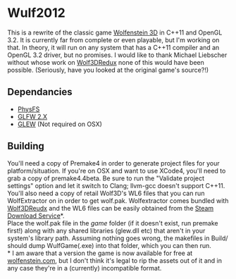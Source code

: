 Wulf2012
========
This is a rewrite of the classic game [Wolfenstein 3D][wikiped] in
C++11 and OpenGL 3.2. It is currently far from complete or even
playable, but I'm working on that. In theory, it will run on any system
that has a C++11 compiler and an OpenGL 3.2 driver, but no promises.
I would like to thank Michael Liebscher without whose work on [Wolf3DRedux][wolf3dredux]
none of this would have been possible. (Seriously, have you looked at
the original game's source?!)


Dependancies
------------
* [PhysFS][physfs]
* [GLFW 2.X][glfw]
* [GLEW][glew] (Not required on OSX)

Building
--------
You'll need a copy of Premake4 in order to generate project files for
your platform/situation. If you're on OSX and want to use XCode4, you'll
need to grab a copy of premake4.4beta. Be sure to run the "Validate
project settings" option and let it switch to Clang; llvm-gcc doesn't
support C++11.  
You'll also need a copy of retail Wolf3D's WL6 files that you can run
WolfExtractor on in order to get wolf.pak. Wolfextractor comes bundled
with [Wolf3DReudx][wolf3dredux] and the WL6 files can be easily obtained
from the [Steam Download Service][wolfsteam]\*.  
Place the wolf.pak file in the _game_ folder (if it doesn't exist, run
premake first!) along with any shared libraries (glew.dll etc) that
aren't in your system's library path. Assuming nothing goes wrong, the
makefiles in Build/ should dump WulfGame(.exe) into that folder, which
you can then run.  
\* I am aware that a version the game is now available for free at
[wolfenstein.com][wolf.com], but I don't think it's legal to rip the
assets out of it and in any case they're in a (currently) incompatible
format.



[wikiped]: http://en.wikipedia.org/wiki/Wolfenstein_3D
[physfs]: http://icculus.org/physfs/
[glfw]: http://www.glfw.org/
[glew]: http://glew.sourceforge.net/
[wolf3dredux]: http://wolf3dredux.sourceforge.net/
[wolfsteam]: http://store.steampowered.com/app/2270/
[wolf.com]: http://www.wolfenstein.com/
